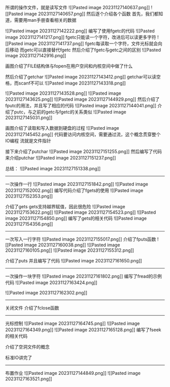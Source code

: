 所谓的操作文件，就是读写文件
![[Pasted image 20231127140637.png]]
![[Pasted image 20231127140657.png]]
然后逐个介绍各个函数
首先，我们都知道，需要用man手册查看相关的数据

![[Pasted image 20231127142222.png]]
编写了使用fgetc的代码
![[Pasted image 20231127141217.png]]
fgetc只能读一个字符，改进后可以读更多字符
![[Pasted image 20231127141737.png]]
fgetc每读取一个字符，文件光标就会向后移动
而getc可以直接替代fgetc
然后介绍了fgetc与getc之间的区别
![[Pasted image 20231127142916.png]]

画图介绍了FILE结构体与fopen在用户空间和内核空间中做了什么

然后介绍了getchar
![[Pasted image 20231127143412.png]]
getchar可以读空格，而scanf不可以
![[Pasted image 20231127143318.png]]

![[Pasted image 20231127143528.png]]
![[Pasted image 20231127143625.png]]
![[Pasted image 20231127144929.png]]
然后介绍了fputc的用法，并且写了相应的代码
![[Pasted image 20231127144041.png]]
介绍了putc，与之前的getc与fgetc的关系类似
![[Pasted image 20231127145031.png]]

画图介绍了读取和写入数据到硬盘的过程
![[Pasted image 20231127145452.png]]
代码要访问内核空间，需要通过流，这个概念贯穿整个IO编程
流就是文件指针

接下来介绍了putchar
![[Pasted image 20231127151255.png]]
然后编写了代码来介绍putchar
![[Pasted image 20231127151237.png]]

总结：
![[Pasted image 20231127151338.png]]

---
一次操作一行
![[Pasted image 20231127151842.png]]
![[Pasted image 20231127152002.png]]
编写代码介绍了fgets的使用
![[Pasted image 20231127152353.png]]

介绍了gets
gets支持越界赋值，因此很危险
![[Pasted image 20231127153622.png]]
![[Pasted image 20231127154523.png]]
![[Pasted image 20231127154850.png]]
编写了gets的相关代码
![[Pasted image 20231127154356.png]]

---
一次写入一行字符
![[Pasted image 20231127155017.png]]
介绍了fputs函数
![[Pasted image 20231127160038.png]]
![[Pasted image 20231127160105.png]]
![[Pasted image 20231127155312.png]]

介绍了puts
并且编写了代码
![[Pasted image 20231127161650.png]]

---
一次操作一块字符
![[Pasted image 20231127161802.png]]
编写了fread的示例代码
![[Pasted image 20231127163424.png]]

![[Pasted image 20231127162302.png]]

---
关闭文件
介绍了fclose函数

---
光标控制
![[Pasted image 20231127164745.png]]
![[Pasted image 20231127164349.png]]
![[Pasted image 20231127165128.png]]
编写了fseek的相关代码


介绍了空洞文件的概念

标准IO讲完了

---
布置作业
![[Pasted image 20231127144849.png]]
![[Pasted image 20231127163521.png]]
